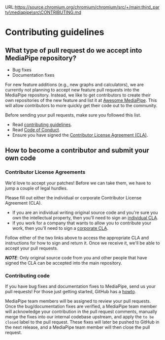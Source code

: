 URL:https://source.chromium.org/chromium/chromium/src/+/main:third_party\mediapipe\src\CONTRIBUTING.md
# Contributing guidelines

## What type of pull request do we accept into MediaPipe repository?

* Bug fixes
* Documentation fixes

For new feature additions (e.g., new graphs and calculators), we are currently not planning to accept new feature pull requests into the MediaPipe repository. Instead, we like to get contributors to create their own repositories of the new feature and list it at [Awesome MediaPipe](https://mediapipe.page.link/awesome-mediapipe). This will allow contributors to more quickly get their code out to the community.

Before sending your pull requests, make sure you followed this list.

- Read [contributing guidelines](CONTRIBUTING.md).
- Read [Code of Conduct](CODE_OF_CONDUCT.md).
- Ensure you have signed the [Contributor License Agreement (CLA)](https://cla.developers.google.com/).

## How to become a contributor and submit your own code

### Contributor License Agreements

We'd love to accept your patches! Before we can take them, we have to jump a couple of legal hurdles.

Please fill out either the individual or corporate Contributor License Agreement (CLA).

  * If you are an individual writing original source code and you're sure you own the intellectual property, then you'll need to sign an [individual CLA](https://code.google.com/legal/individual-cla-v1.0.html).
  * If you work for a company that wants to allow you to contribute your work, then you'll need to sign a [corporate CLA](https://code.google.com/legal/corporate-cla-v1.0.html).

Follow either of the two links above to access the appropriate CLA and instructions for how to sign and return it. Once we receive it, we'll be able to accept your pull requests.

***NOTE***: Only original source code from you and other people that have signed the CLA can be accepted into the main repository.

### Contributing code

If you have bug fixes and documentation fixes to MediaPipe, send us your pull requests! For those
just getting started, GitHub has a [howto](https://help.github.com/articles/using-pull-requests/).

MediaPipe team members will be assigned to review your pull requests. Once the bug/documentation fixes are verified, a MediaPipe team member will acknowledge your contribution in the pull request comments, manually merge the fixes into our internal codebase upstream, and apply the `to be closed` label to the pull request. These fixes will later be pushed to GitHub in the next release, and a MediaPipe team member will then close the pull request.
